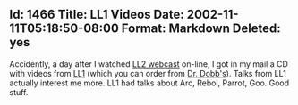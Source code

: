 Id: 1466
Title: LL1 Videos
Date: 2002-11-11T05:18:50-08:00
Format: Markdown
Deleted: yes
--------------
Accidently, a day after I watched [LL2
webcast](http://ll2.ai.mit.edu) on-line, I got in my mail a CD with
videos from [LL1](http://ll1.mit.edu/) (which you can order from [Dr.
Dobb's](http://www.digitalriver.com/dr/v2/ec_MAIN.Entry10?xid=2823&SP=10023&PN=1&V1=387427)).
Talks from LL1 actually interest me more. LL1 had talks about Arc,
Rebol, Parrot, Goo. Good stuff.
